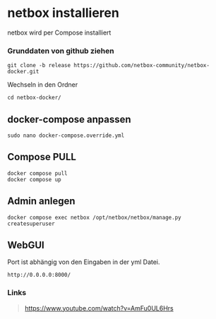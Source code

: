 # netbox installieren
netbox wird per Compose installiert

### Grunddaten von github ziehen
```
git clone -b release https://github.com/netbox-community/netbox-docker.git
```
Wechseln in den Ordner
```
cd netbox-docker/
```
## docker-compose anpassen
```
sudo nano docker-compose.override.yml
```

## Compose PULL
```
docker compose pull
docker compose up
```

## Admin anlegen
```
docker compose exec netbox /opt/netbox/netbox/manage.py createsuperuser
```

## WebGUI
Port ist abhängig von den Eingaben in der yml Datei.
```
http://0.0.0.0:8000/
```

### Links
> https://www.youtube.com/watch?v=AmFu0UL6Hrs
